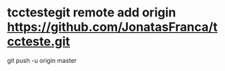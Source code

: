 # tcctestegit remote add origin https://github.com/JonatasFranca/tccteste.git
git push -u origin master
